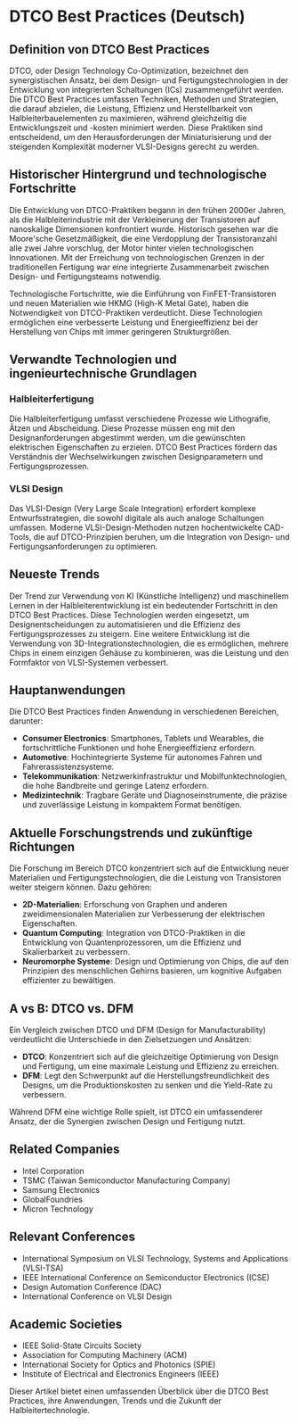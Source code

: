 # DTCO Best Practices (Deutsch)

## Definition von DTCO Best Practices

DTCO, oder Design Technology Co-Optimization, bezeichnet den synergistischen Ansatz, bei dem Design- und Fertigungstechnologien in der Entwicklung von integrierten Schaltungen (ICs) zusammengeführt werden. Die DTCO Best Practices umfassen Techniken, Methoden und Strategien, die darauf abzielen, die Leistung, Effizienz und Herstellbarkeit von Halbleiterbauelementen zu maximieren, während gleichzeitig die Entwicklungszeit und -kosten minimiert werden. Diese Praktiken sind entscheidend, um den Herausforderungen der Miniaturisierung und der steigenden Komplexität moderner VLSI-Designs gerecht zu werden.

## Historischer Hintergrund und technologische Fortschritte

Die Entwicklung von DTCO-Praktiken begann in den frühen 2000er Jahren, als die Halbleiterindustrie mit der Verkleinerung der Transistoren auf nanoskalige Dimensionen konfrontiert wurde. Historisch gesehen war die Moore'sche Gesetzmäßigkeit, die eine Verdopplung der Transistoranzahl alle zwei Jahre vorschlug, der Motor hinter vielen technologischen Innovationen. Mit der Erreichung von technologischen Grenzen in der traditionellen Fertigung war eine integrierte Zusammenarbeit zwischen Design- und Fertigungsteams notwendig.

Technologische Fortschritte, wie die Einführung von FinFET-Transistoren und neuen Materialien wie HKMG (High-K Metal Gate), haben die Notwendigkeit von DTCO-Praktiken verdeutlicht. Diese Technologien ermöglichen eine verbesserte Leistung und Energieeffizienz bei der Herstellung von Chips mit immer geringeren Strukturgrößen.

## Verwandte Technologien und ingenieurtechnische Grundlagen

### Halbleiterfertigung

Die Halbleiterfertigung umfasst verschiedene Prozesse wie Lithografie, Ätzen und Abscheidung. Diese Prozesse müssen eng mit den Designanforderungen abgestimmt werden, um die gewünschten elektrischen Eigenschaften zu erzielen. DTCO Best Practices fördern das Verständnis der Wechselwirkungen zwischen Designparametern und Fertigungsprozessen.

### VLSI Design

Das VLSI-Design (Very Large Scale Integration) erfordert komplexe Entwurfsstrategien, die sowohl digitale als auch analoge Schaltungen umfassen. Moderne VLSI-Design-Methoden nutzen hochentwickelte CAD-Tools, die auf DTCO-Prinzipien beruhen, um die Integration von Design- und Fertigungsanforderungen zu optimieren.

## Neueste Trends

Der Trend zur Verwendung von KI (Künstliche Intelligenz) und maschinellem Lernen in der Halbleiterentwicklung ist ein bedeutender Fortschritt in den DTCO Best Practices. Diese Technologien werden eingesetzt, um Designentscheidungen zu automatisieren und die Effizienz des Fertigungsprozesses zu steigern. Eine weitere Entwicklung ist die Verwendung von 3D-Integrationstechnologien, die es ermöglichen, mehrere Chips in einem einzigen Gehäuse zu kombinieren, was die Leistung und den Formfaktor von VLSI-Systemen verbessert.

## Hauptanwendungen

Die DTCO Best Practices finden Anwendung in verschiedenen Bereichen, darunter:

- **Consumer Electronics**: Smartphones, Tablets und Wearables, die fortschrittliche Funktionen und hohe Energieeffizienz erfordern.
- **Automotive**: Hochintegrierte Systeme für autonomes Fahren und Fahrerassistenzsysteme.
- **Telekommunikation**: Netzwerkinfrastruktur und Mobilfunktechnologien, die hohe Bandbreite und geringe Latenz erfordern.
- **Medizintechnik**: Tragbare Geräte und Diagnoseinstrumente, die präzise und zuverlässige Leistung in kompaktem Format benötigen.

## Aktuelle Forschungstrends und zukünftige Richtungen

Die Forschung im Bereich DTCO konzentriert sich auf die Entwicklung neuer Materialien und Fertigungstechnologien, die die Leistung von Transistoren weiter steigern können. Dazu gehören:

- **2D-Materialien**: Erforschung von Graphen und anderen zweidimensionalen Materialien zur Verbesserung der elektrischen Eigenschaften.
- **Quantum Computing**: Integration von DTCO-Praktiken in die Entwicklung von Quantenprozessoren, um die Effizienz und Skalierbarkeit zu verbessern.
- **Neuromorphe Systeme**: Design und Optimierung von Chips, die auf den Prinzipien des menschlichen Gehirns basieren, um kognitive Aufgaben effizienter zu bewältigen.

## A vs B: DTCO vs. DFM

Ein Vergleich zwischen DTCO und DFM (Design for Manufacturability) verdeutlicht die Unterschiede in den Zielsetzungen und Ansätzen:

- **DTCO**: Konzentriert sich auf die gleichzeitige Optimierung von Design und Fertigung, um eine maximale Leistung und Effizienz zu erreichen.
- **DFM**: Legt den Schwerpunkt auf die Herstellungsfreundlichkeit des Designs, um die Produktionskosten zu senken und die Yield-Rate zu verbessern.

Während DFM eine wichtige Rolle spielt, ist DTCO ein umfassenderer Ansatz, der die Synergien zwischen Design und Fertigung nutzt.

## Related Companies

- Intel Corporation
- TSMC (Taiwan Semiconductor Manufacturing Company)
- Samsung Electronics
- GlobalFoundries
- Micron Technology

## Relevant Conferences

- International Symposium on VLSI Technology, Systems and Applications (VLSI-TSA)
- IEEE International Conference on Semiconductor Electronics (ICSE)
- Design Automation Conference (DAC)
- International Conference on VLSI Design

## Academic Societies

- IEEE Solid-State Circuits Society
- Association for Computing Machinery (ACM)
- International Society for Optics and Photonics (SPIE)
- Institute of Electrical and Electronics Engineers (IEEE) 

Dieser Artikel bietet einen umfassenden Überblick über die DTCO Best Practices, ihre Anwendungen, Trends und die Zukunft der Halbleitertechnologie.
